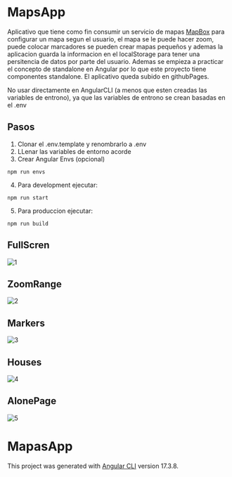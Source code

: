 # MapsApp
Aplicativo que tiene como fin consumir un servicio de mapas [MapBox](https://www.mapbox.com/) para configurar un mapa segun el usuario, el mapa se le puede hacer zoom, puede colocar marcadores se pueden crear mapas pequeños y ademas la aplicacion guarda la informacion en el localStorage para tener una persitencia de datos por parte del usuario. Ademas se empieza a practicar el concepto de standalone en Angular por lo que este proyecto tiene componentes standalone. El aplicativo queda subido en githubPages.

No usar directamente en AngularCLI (a menos que esten creadas las variables de entrono), ya que las variables de entrono se crean basadas en el .env
## Pasos
1. Clonar el .env.template y renombrarlo a .env
2. LLenar las variables de entorno acorde
3. Crear Angular Envs (opcional)
```
npm run envs
```
4. Para development ejecutar:
```
npm run start
```
5. Para produccion ejecutar:
```
npm run build
```
## FullScren
![1](https://github.com/user-attachments/assets/c29b167c-d9b6-42fd-8dc0-cea556f96c98)
## ZoomRange
![2](https://github.com/user-attachments/assets/156846cf-a7b7-43d5-85e6-8df959727e1e)
## Markers
![3](https://github.com/user-attachments/assets/da20a05e-4ef6-46b7-8c57-8144939f21d6)
## Houses
![4](https://github.com/user-attachments/assets/3168a23a-d1c4-4f58-8673-69ac3d0edd13)
## AlonePage
![5](https://github.com/user-attachments/assets/7a1085e0-cb7b-4a3b-a816-941073e6268d)


# MapasApp
This project was generated with [Angular CLI](https://github.com/angular/angular-cli) version 17.3.8.

